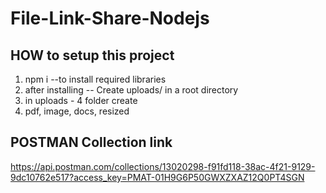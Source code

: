 # File-Link-Share-Nodejs
## HOW to setup this project
1. npm i --to install required libraries
2. after installing -- Create uploads/ in a root directory
3. in uploads - 4 folder create
4. pdf, image, docs, resized
## POSTMAN Collection link
https://api.postman.com/collections/13020298-f91fd118-38ac-4f21-9129-9dc10762e517?access_key=PMAT-01H9G6P50GWXZXAZ12Q0PT4SGN
